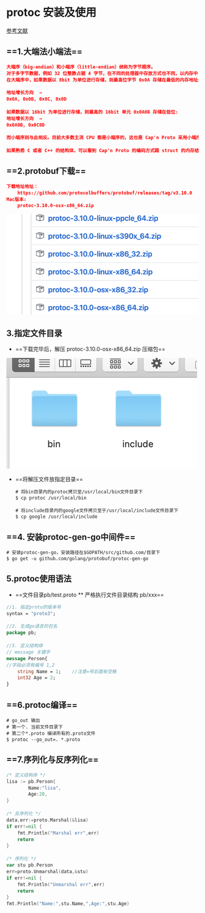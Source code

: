 # protoc 安装及使用

[参考文献](https://juejin.im/post/5b852d476fb9a019e4505873)

## ==1.大端法小端法==

```json
大端序（big-endian）和小端序（little-endian）统称为字节顺序。
对于多字节数据，例如 32 位整数占据 4 字节，在不同的处理器中存放方式也不同，以内存中 0x0A0B0C0D 的存放方式为例：
在大端序中，如果数据以 8bit 为单位进行存储，则最高位字节 0x0A 存储在最低的内存地址处。

地址增长方向  →
0x0A, 0x0B, 0x0C, 0x0D

如果数据以 16bit 为单位进行存储，则最高的 16bit 单元 0x0A0B 存储在低位:
地址增长方向  →
0x0A0B, 0x0C0D

而小端序则与此相反。目前大多数主流 CPU 都是小端序的，这也是 Cap'n Proto 采用小端序的原因。

如果熟悉 C 或者 C++ 的结构体，可以看到 Cap'n Proto 的编码方式跟 struct 的内存结构很相似。即使在 V8 引擎内部，也是使用了类似的结构来进行属性的快速读取。相比使用 Hash Map 有很高的性能提升。
```





## ==2.protobuf下载==

```json
下载地址地址：
	https://github.com/protocolbuffers/protobuf/releases/tag/v3.10.0
Mac版本:
	protoc-3.10.0-osx-x86_64.zip
```



![截屏2019-10-21下午5.16.32](assets/201910210517.png)

## 3.指定文件目录

- ==下载完毕后，解压 protoc-3.10.0-osx-x86_64.zip 压缩包==

![截屏2019-10-21下午5.18.17](assets/201910210519.png)



- ==将解压文件放指定目录==

  ```shell
  # 将bin目录内的protoc拷贝至/usr/local/bin文件目录下
  $ cp protoc /usr/local/bin  
  
  # 将include目录内的google文件拷贝至于/usr/local/include文件目录下
  $ cp google /usr/local/include  
  ```

  

## ==4. 安装protoc-gen-go中间件==

```shell
# 安装protoc-gen-go，安装路径在$GOPATH/src/github.com/目录下
$ go get -u github.com/golang/protobuf/protoc-gen-go
```



## 5.protoc使用语法

- ==文件目录pb/test.proto  ** 严格执行文件目录结构 pb/xxx==

```protobuf
//1. 指定proto的版本号
syntax = "proto3";

//2. 生成go语言的包名
package pb;

//3. 定义结构体
// message 关键字
message Person{
//字段必须有编号 1,2
	string Name = 1;	//注意=号后面有空格
	int32 Age = 2;
}
```



## ==6.protoc编译==

```shell
# go_out 输出
# 第一个. 当前文件目录下
# 第二个*.proto 编译所有的.proto文件
$ protoc --go_out=. *.proto
```



## ==7.序列化与反序列化==

```go
/* 定义结构体 */
lisa := pb.Person{
		Name:"lisa",
		Age:20,
}

/* 反序列化 */
data,err:=proto.Marshal(&lisa)
if err!=nil {
	fmt.Println("Marshal err",err)
	return
}

/* 序列化 */
var stu pb.Person
err=proto.Unmarshal(data,&stu)
if err!=nil {
	fmt.Println("Unmarshal err",err)
	return
}
fmt.Println("Name:",stu.Name,",Age:",stu.Age)
```



